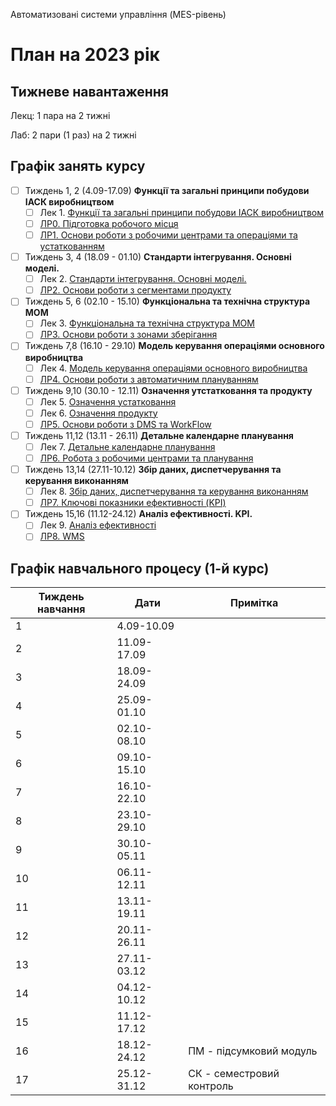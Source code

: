 Автоматизовані системи управління (MES-рівень)

# План на 2023 рік

## Тижневе навантаження

Лекц: 1 пара на 2 тижні

Лаб:  2 пари (1 раз) на 2 тижні

## Графік занять курсу

- [ ] Тиждень 1, 2 (4.09-17.09) **Функції та загальні принципи побудови ІАСК виробництвом**
  - [ ] Лек 1. [Функції та загальні принципи побудови ІАСК виробництвом](https://pupenasan.github.io/MOMdisc/лекції/1.html)
  - [ ] [ЛР0. Підготовка робочого місця](https://pupenasan.github.io/MOMdisc/лабораторні/0_prepare.html)
  - [ ] [ЛР1. Основи роботи з робочими центрами та операціями та устаткованням](https://pupenasan.github.io/MOMdisc/лабораторні/1_base.html)
- [ ] Тиждень 3, 4  (18.09 - 01.10) **Стандарти інтегрування. Основні моделі.**
  - [ ] Лек 2. [Стандарти інтегрування. Основні моделі.](https://pupenasan.github.io/MOMdisc/лекції/2.html)
  - [ ] [ЛР2. Основи роботи з сегментами продукту](https://pupenasan.github.io/MOMdisc/лабораторні/2_prod.html)
- [ ] Тиждень 5, 6  (02.10 - 15.10) **Функціональна та технічна структура MOM** 
  - [ ] Лек 3. [Функціональна та технічна структура MOM](https://pupenasan.github.io/MOMdisc/лекції/3.html)
  - [ ] [ЛР3. Основи роботи з зонами зберігання](https://pupenasan.github.io/MOMdisc/лабораторні/3_storzone.html)
- [ ] Тиждень 7,8 (16.10 - 29.10) **Модель керування операціями основного виробництва**
  - [ ] Лек 4. [Модель керування операціями основного виробництва](https://pupenasan.github.io/MOMdisc/лекції/4.html)
  - [ ] [ЛР4. Основи роботи з автоматичним плануванням](https://pupenasan.github.io/MOMdisc/лабораторні/4_schedbase.html)
- [ ] Тиждень 9,10 (30.10 - 12.11) **Означення утстатковання та продукту**
  - [ ] Лек 5. [Означення устатковання](https://pupenasan.github.io/MOMdisc/лекції/5.html)
  - [ ] Лек 6. [Означення продукту](https://pupenasan.github.io/MOMdisc/лекції/6.html)
  - [ ] [ЛР5. Основи роботи з DMS та WorkFlow](https://pupenasan.github.io/MOMdisc/лабораторні/5_dms.html)
- [ ] Тиждень 11,12 (13.11 - 26.11) **Детальне календарне планування**
  - [ ] Лек 7. [Детальне календарне планування](https://pupenasan.github.io/MOMdisc/лекції/7.html)
  - [ ] [ЛР6. Робота з робочими центрами та планування](https://pupenasan.github.io/MOMdisc/лабораторні/6_scheduler.html)
- [ ] Тиждень 13,14 (27.11-10.12) **Збір даних, диспетчерування та керування виконанням**
  - [ ] Лек 8. [Збір даних, диспетчерування та керування виконанням](https://pupenasan.github.io/MOMdisc/лекції/8.html)
  - [ ] [ЛР7. Ключові показники ефективності (KPI)](https://pupenasan.github.io/MOMdisc/лабораторні/7_KPI.html)
- [ ] Тиждень 15,16 (11.12-24.12) **Аналіз ефективності. KPI.**
  - [ ] Лек 9. [Аналіз ефективності](https://pupenasan.github.io/MOMdisc/лекції/9.html)
  - [ ] [ЛР8. WMS](https://pupenasan.github.io/MOMdisc/лабораторні/8_wms.html)

## Графік навчального процесу (1-й курс)

| Тиждень навчання | Дати        | Примітка                  |
| ---------------- | ----------- | ------------------------- |
| 1                | 4.09-10.09  |                           |
| 2                | 11.09-17.09 |                           |
| 3                | 18.09-24.09 |                           |
| 4                | 25.09-01.10 |                           |
| 5                | 02.10-08.10 |                           |
| 6                | 09.10-15.10 |                           |
| 7                | 16.10-22.10 |                           |
| 8                | 23.10-29.10 |                           |
| 9                | 30.10-05.11 |                           |
| 10               | 06.11-12.11 |                           |
| 11               | 13.11-19.11 |                           |
| 12               | 20.11-26.11 |                           |
| 13               | 27.11-03.12 |                           |
| 14               | 04.12-10.12 |                           |
| 15               | 11.12-17.12 |                           |
| 16               | 18.12-24.12 | ПМ - підсумковий модуль   |
| 17               | 25.12-31.12 | СК - семестровий контроль |